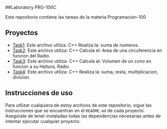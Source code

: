 ##Laboratory PRG-100C

Este repositorio contiene las tareas de la materia Programacion-100

## Proyectos

- [Task1](./suma): Este archivo utiliza: C++
Realiza la: suma de numeros.
- [Task2](./suma2): Este archivo utiliza: C++
Calcula el: Area de una circuferencia en funcion del Radio.
- [Task3](./suma): Este archivo utiliza: C++
Calcula el: Volumen de un cono en funcion a su Haltura, Radio.
- [Task4](./suma): Este archivo utiliza: C++
Realiza la: suma, resta, multiplicacion, divicion.

## Instrucciones de uso

Para utilizar cualquiera de estoy archivos de este repositorio, sigue las instrucciones que se encuentran en el `README.md` de cada proyecto. Asegúrate de tener instaladas todas las dependencias necesarias antes de intentar ejecutar cualquier proyecto.
